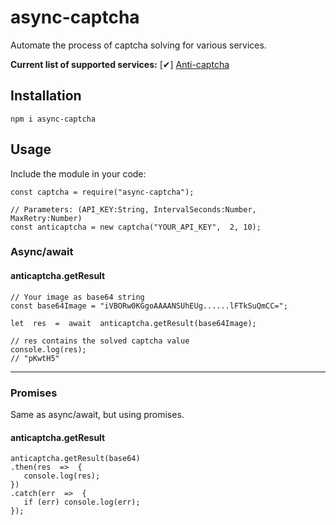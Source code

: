 
# async-captcha
Automate the process of captcha solving for various services. 

**Current list of supported services:**
[✔] [Anti-captcha](http://getcaptchasolution.com/4n22661zqv)

## Installation

    npm i async-captcha

## Usage
Include the module in your code:

    const captcha = require("async-captcha");
    
    // Parameters: (API_KEY:String, IntervalSeconds:Number, MaxRetry:Number)
    const anticaptcha = new captcha("YOUR_API_KEY",  2, 10);


### Async/await

   #### anticaptcha.getResult
   

    // Your image as base64 string
    const base64Image = "iVBORw0KGgoAAAANSUhEUg......lFTkSuQmCC="; 
    
    let  res  =  await  anticaptcha.getResult(base64Image);
    
    // res contains the solved captcha value
    console.log(res);
    // "pKwtH5"

<hr>

### Promises
Same as async/await, but using promises.
  
   #### anticaptcha.getResult

    anticaptcha.getResult(base64)    
    .then(res  =>  {    
       console.log(res);    
    })    
    .catch(err  =>  {    
       if (err) console.log(err);    
    });
